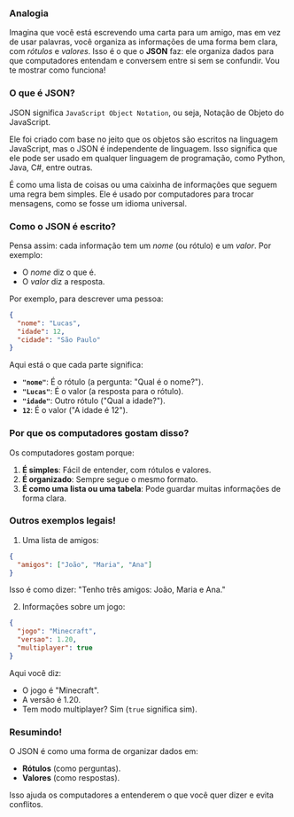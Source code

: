 ### Analogia

Imagina que você está escrevendo uma carta para um amigo, mas em vez de usar palavras, você organiza as informações de uma forma bem clara, com *rótulos* e *valores*. Isso é o que o **JSON** faz: ele organiza dados para que computadores entendam e conversem entre si sem se confundir. Vou te mostrar como funciona!

### O que é JSON?

JSON significa ``JavaScript Object Notation``, ou seja, Notação de Objeto do JavaScript.

Ele foi criado com base no jeito que os objetos são escritos na linguagem JavaScript, mas o JSON é independente de linguagem. Isso significa que ele pode ser usado em qualquer linguagem de programação, como Python, Java, C#, entre outras. 

É como uma lista de coisas ou uma caixinha de informações que seguem uma regra bem simples. Ele é usado por computadores para trocar mensagens, como se fosse um idioma universal.

### Como o JSON é escrito?

Pensa assim: cada informação tem um *nome* (ou rótulo) e um *valor*. Por exemplo:

- O *nome* diz o que é.
- O *valor* diz a resposta.

Por exemplo, para descrever uma pessoa:

```json
{
  "nome": "Lucas",
  "idade": 12,
  "cidade": "São Paulo"
}
```

Aqui está o que cada parte significa:
- **`"nome"`**: É o rótulo (a pergunta: "Qual é o nome?").
- **`"Lucas"`**: É o valor (a resposta para o rótulo).
- **`"idade"`**: Outro rótulo ("Qual a idade?").
- **`12`**: É o valor ("A idade é 12").

### Por que os computadores gostam disso?

Os computadores gostam porque:
1. **É simples**: Fácil de entender, com rótulos e valores.
2. **É organizado**: Sempre segue o mesmo formato.
3. **É como uma lista ou uma tabela**: Pode guardar muitas informações de forma clara.

### Outros exemplos legais!

1. Uma lista de amigos:
```json
{
  "amigos": ["João", "Maria", "Ana"]
}
```
Isso é como dizer: "Tenho três amigos: João, Maria e Ana."

2. Informações sobre um jogo:
```json
{
  "jogo": "Minecraft",
  "versao": 1.20,
  "multiplayer": true
}
```
Aqui você diz:
- O jogo é "Minecraft".
- A versão é 1.20.
- Tem modo multiplayer? Sim (`true` significa sim).

### Resumindo!

O JSON é como uma forma de organizar dados em:
- **Rótulos** (como perguntas).
- **Valores** (como respostas).

Isso ajuda os computadores a entenderem o que você quer dizer e evita conflitos.